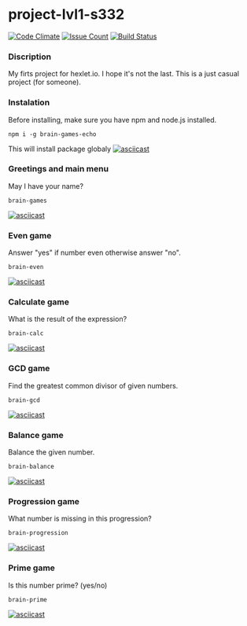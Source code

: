# project-lvl1-s332
[![Code Climate](https://codeclimate.com/github/echonok/project-lvl1-s332/badges/gpa.svg)](https://codeclimate.com/github/echonok/project-lvl1-s332)
[![Issue Count](https://codeclimate.com/github/echonok/project-lvl1-s332/badges/issue_count.svg)](https://codeclimate.com/github/echonok/project-lvl1-s332)
[![Build Status](https://travis-ci.org/echonok/project-lvl1-s332.svg?branch=master)](https://travis-ci.org/echonok/project-lvl1-s332)

### Discription
My firts project for hexlet.io. I hope it's not the last. This is a just casual project (for someone).

### Instalation
Before installing, make sure you have npm and node.js installed.
```
npm i -g brain-games-echo
```
This will install package globaly
[![asciicast](https://asciinema.org/a/Jg6DolQMqrP6LyGL9kesrJ36t.png)](https://asciinema.org/a/Jg6DolQMqrP6LyGL9kesrJ36t)

### Greetings and main menu
May I have your name?
```
brain-games
```
[![asciicast](https://asciinema.org/a/MfJz4s6cor121APFYwIICv9GX.png)](https://asciinema.org/a/MfJz4s6cor121APFYwIICv9GX)

### Even game
Answer "yes" if number even otherwise answer "no".
```
brain-even
```
[![asciicast](https://asciinema.org/a/mN0yzytR6GCXSbSnTcjWN7cTl.png)](https://asciinema.org/a/mN0yzytR6GCXSbSnTcjWN7cTl)

### Calculate game
What is the result of the expression?
```
brain-calc
```
[![asciicast](https://asciinema.org/a/gNGFD4Op2Pbo5Vy18V9OKjeQk.png)](https://asciinema.org/a/gNGFD4Op2Pbo5Vy18V9OKjeQk)

### GCD game
Find the greatest common divisor of given numbers.
```
brain-gcd
```
[![asciicast](https://asciinema.org/a/E28FfqH7zTIuV5DXJKFTEP42U.png)](https://asciinema.org/a/E28FfqH7zTIuV5DXJKFTEP42U)

### Balance game
Balance the given number.
```
brain-balance
```
[![asciicast](https://asciinema.org/a/uRHiQjxCHgX4R3SysXZfWq1Nz.png)](https://asciinema.org/a/uRHiQjxCHgX4R3SysXZfWq1Nz)

### Progression game
What number is missing in this progression?
```
brain-progression
```
[![asciicast](https://asciinema.org/a/0sQM7U380YjiPlR4Hiw2oxB5I.png)](https://asciinema.org/a/0sQM7U380YjiPlR4Hiw2oxB5I)

### Prime game
Is this number prime? (yes/no)
```
brain-prime
```
[![asciicast](https://asciinema.org/a/E6LTEcaYO0s8rMdgIripumoYx.png)](https://asciinema.org/a/E6LTEcaYO0s8rMdgIripumoYx)
